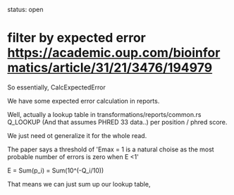 status: open
# filter by expected error https://academic.oup.com/bioinformatics/article/31/21/3476/194979

So essentially, CalcExpectedError

We have some expected error calculation in reports.

Well, actually a lookup table in transformations/reports/common.rs
Q_LOOKUP (And that assumes PHRED 33 data..)
per position / phred score.

We just need ot generalize it for the whole read.

The paper says a threshold of 'Emax = 1 is a natural choise as the most probable number of errors
is zero when E <1'

E = Sum(p_i) =  Sum(10^(-Q_i/10))

That means we can just sum up our lookup table, 

